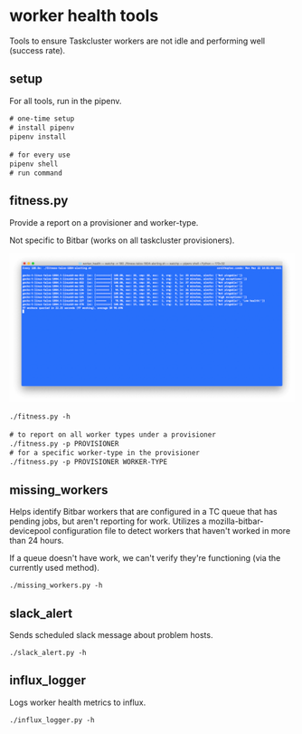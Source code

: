# worker health tools

Tools to ensure Taskcluster workers are not idle and performing well (success rate).

## setup

For all tools, run in the pipenv.

```
# one-time setup
# install pipenv
pipenv install

# for every use
pipenv shell
# run command
```

## fitness.py

Provide a report on a provisioner and worker-type.

Not specific to Bitbar (works on all taskcluster provisioners).

![fitness.py](images/fitness_py_example.png)

```
./fitness.py -h

# to report on all worker types under a provisioner
./fitness.py -p PROVISIONER
# for a specific worker-type in the provisioner
./fitness.py -p PROVISIONER WORKER-TYPE
```

## missing_workers

Helps identify Bitbar workers that are configured in a TC queue that has pending jobs, but aren't reporting for work. Utilizes a mozilla-bitbar-devicepool configuration file to detect workers that haven't worked in more than 24 hours.

If a queue doesn't have work, we can't verify they're functioning (via the currently used method).

```
./missing_workers.py -h
```

## slack_alert

Sends scheduled slack message about problem hosts.

```
./slack_alert.py -h
```

## influx_logger

Logs worker health metrics to influx.

```
./influx_logger.py -h
```
